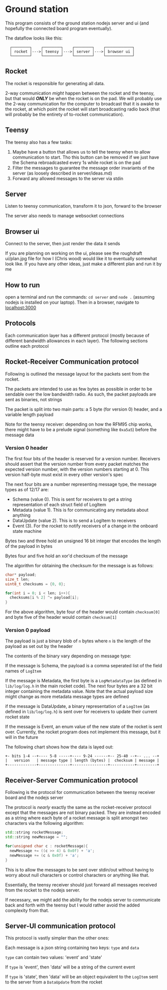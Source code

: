 # Ground station

This program consists of the ground station nodejs server and ui (and hopefully the connected board program eventually).

The dataflow looks like this:

```
  ┌────────┐    ┌────────┐    ┌────────┐    ┌────────────┐
  │ rocket │--->│ teensy │--->│ server │--->│ browser ui │
  └────────┘    └────────┘    └────────┘    └────────────┘
```

## Rocket

The rocket is responsible for generating all data.

2-way communication _might_ happen between the rocket and the teensy, but that would _**ONLY**_ be when the rocket is on the pad. We will probably use the 2-way communication for the computer to broadcast that it is awake to the rocket, at which point the rocket will start broadcasting radio back (that will probably be the entirety of to-rocket communication).

## Teensy

The teensy also has a few tasks:

1. Maybe have a button that allows us to tell the teensy when to allow communication to start. Tho this button can be removed if we just have the Schema rebroadcasted every 1s while rocket is on the pad
2. Filter the messages to guarantee the message order invariants of the server (as loosely described in server/ideas.md)
3. Forward any allowed messages to the server via stdin

## Server

Listen to teensy communication, transform it to json, forward to the browser

The server also needs to manage websocket connections

## Browser ui

Connect to the server, then just render the data it sends

If you are planning on working on the ui, please see the roughdraft ui/plan.jpg file for how I (Chris wood) would like it to eventually somewhat look like. If you have any other ideas, just make a different plan and run it by me

## How to run

open a terminal and run the commands: `cd server` and `node .` (assuming nodejs is installed on your laptop). Then in a browser, navigate to [localhost:3000](http://localhost:3000)

## Protocols

Each communication layer has a different protocol (mostly because of different bandwidth allowances in each layer). The following sections outline each protocol

## Rocket-Receiver Communication protocol

Following is outlined the message layout for the packets sent from the rocket.

The packets are intended to use as few bytes as possible in order to be sendable over the low bandwidth radio. As such, the packet payloads are sent as binaries, not strings

The packet is split into two main parts: a 5 byte (for version 0) header, and a variable length payload

Note for the teensy receiver: depending on how the RFM95 chip works, there might have to be a prelude signal (something like `0xa5a5`) before the message data

### Version 0 header

The first four bits of the header is reserved for a version number. Receivers should assert that the version number from every packet matches the expected version number, with the version numbers starting at 0. This version half-byte must exist in every other version's spec

The next four bits are a number representing message type, the message types as of 12/17 are:

- Schema (value 0). This is sent for receivers to get a string representation of each struct field of LogItem
- Metadata (value 1). This is for communicating any metadata about anything
- DataUpdate (value 2). This is to send a LogItem to receivers
- Event (3). For the rocket to notify receivers of a change in the onboard state machine

Bytes two and three hold an unsigned 16 bit integer that encodes the length of the payload in bytes

Bytes four and five hold an xor'd checksum of the message

The algorithm for obtaining the checksum for the message is as follows:

```cpp
char* payload;
size_t len;
uint8_t checksums = {0, 0};

for(int i = 0; i < len; i++){
  checksums[i % 2] ^= payload[i];
}
```

For the above algorithm, byte four of the header would contain `checksum[0]` and byte five of the header would contain `checksum[1]`

### Version 0 payload

The payload is just a binary blob of `n` bytes where `n` is the length of the payload as set out by the header

The contents of the binary vary depending on message type:

If the message is Schema, the payload is a comma seperated list of the field names of `LogItem`

If the message is Metadata, the first byte is a `LogMetadataType` (as defined in `lib/log/log.h` in the main rocket code). The next four bytes are a 32 bit integer containing the metadata value. Note that the actual payload size might change as more metadata message types are defined

if the message is DataUpdate, a binary representation of a `LogItem` (as defined in `lib/log/log.h`) is sent over for receivers to update their current rocket state

If the message is Event, an enum value of the new state of the rocket is sent over. Currently, the rocket program does not implement this message, but it will in the future

The following chart shows how the data is layed out:

```
+- bits 1-4 --+---- 5-8 -----+---- 9-24 ------+-- 25-40 --+-- ... --+
|   version   | message type | length (bytes) |  checksum | message |
+-------------+--------------+----------------+-----------+---------+
```

## Receiver-Server Communication protocol

Following is the protocol for communication between the teensy receiver board and the nodejs server

The protocol is _nearly_ exactly the same as the rocket-receiver protocol except that the messages are not binary packed. They are instead encoded as a string where each byte of a rocket message is split amongst two characters via the following algorithm:

```cpp
std::string rocketMessage;
std::string newMessage = "";

for(unsigned char c : rocketMessage){
  newMessage += ((c >> 4) & 0x0f) + 'a';
  newMessage += (c & 0x0f) + 'a';
}
```

This is to allow the messages to be sent over stdin/out without having to worry about null characters or control characters or anything like that.

Essentially, the teensy receiver should just forward all messages received from the rocket to the nodejs server.

If necessary, we might add the ability for the nodejs server to communicate back and forth with the teensy but I would rather avoid the added complexity from that.

## Server-UI communication protocol

This protocol is vastly simpler than the other ones:

Each message is a json string containing two keys: `type` and `data`

`type` can contain two values: 'event' and 'state'

If `type` is 'event', then 'data' will be a string of the current event

If `type` is 'state', then 'data' will be an object equivalent to the `LogItem` sent to the server from a `DataUpdate` from the rocket
